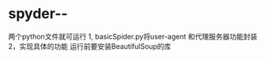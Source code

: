 # spyder--
两个python文件就可运行 
1, basicSpider.py将user-agent 和代理服务器功能封装 
2，实现具体的功能
运行前要安装BeautifulSoup的库
